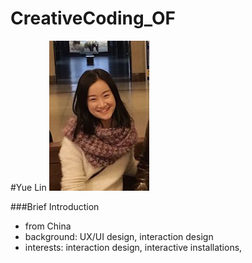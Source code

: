 # CreativeCoding_OF

#Yue Lin
![Alt text](/image.jpg?raw=true "me")

###Brief Introduction
* from China
* background: UX/UI design, interaction design
* interests: interaction design, interactive installations, 
